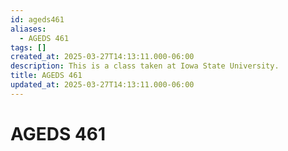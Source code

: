 ```yaml
---
id: ageds461
aliases:
  - AGEDS 461
tags: []
created_at: 2025-03-27T14:13:11.000-06:00
description: This is a class taken at Iowa State University.
title: AGEDS 461
updated_at: 2025-03-27T14:13:11.000-06:00
---
```


# AGEDS 461
